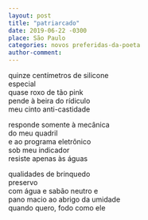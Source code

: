 ```yaml
---
layout: post
title: "patriarcado"
date: 2019-06-22 -0300
place: São Paulo
categories: novos preferidas-da-poeta
author-comment:
---
```


<!--more-->
quinze centímetros de silicone  
especial  
quase roxo de tão pink  
pende à beira do rídiculo  
meu cinto anti-castidade  

responde somente à mecânica  
do meu quadril  
e ao programa eletrônico  
sob meu indicador  
resiste apenas às águas  

qualidades de brinquedo  
preservo  
com água e sabão neutro e  
pano macio ao abrigo da umidade  
quando quero, fodo como ele  
